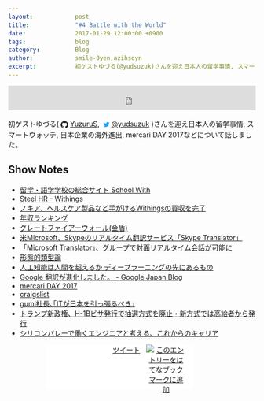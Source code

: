 ```yaml
---
layout:            post
title:             "#4 Battle with the World"
date:              2017-01-29 12:00:00 +0900
tags:              blog
category:          Blog
author:            smile-0yen,azihsoyn
excerpt:           初ゲストゆづる(@yudsuzuk)さんを迎え日本人の留学事情, スマートウォッチ, 日本企業の海外進出, mercari DAY 2017などについて話しました。           
---
```

<iframe width="100%" height="50" scrolling="no" frameborder="no" src="https://w.soundcloud.com/player/?url=https%3A//api.soundcloud.com/tracks/305034390&amp;auto_play=false&amp;hide_related=false&amp;show_comments=true&amp;show_user=true&amp;show_reposts=false&amp;visual=false&amp;show_artwork=false&amp;default_height=75"></iframe>

初ゲストゆづる(
<img title="github" alt="github" src="../assets/GitHub-Mark.png" height="15" width="15" align="absmiddle"/> [YuzuruS](https://github.com/YuzuruS),
<img title="twitter" alt="twitter" src="../assets/Twitter_Logo_Blue.png" height="20" width="20" align="absmiddle"/>[@yudsuzuk](https://twitter.com/yudsuzuk)
)さんを迎え日本人の留学事情, スマートウォッチ, 日本企業の海外進出, mercari DAY 2017などについて話しました。

## Show Notes
- [留学・語学学校の総合サイト School With](https://schoolwith.me/)
- [Steel HR - Withings](https://www.withings.com/jp/ja/products/steel-hr)
- [ノキア、ヘルスケア製品など手がけるWithingsの買収を完了](http://japan.cnet.com/news/business/35083535/)
- [年収ランキング](https://www.paysa.com/salary-rank)
- [グレートファイアーウォール(金盾)](https://ja.wikipedia.org/wiki/%E9%87%91%E7%9B%BE0)
- [米Microsoft、Skypeのリアルタイム翻訳サービス「Skype Translator」](http://news.mynavi.jp/news/2014/12/16/174/)
- [「Microsoft Translator」、グループで対面リアルタイム会話が可能に](http://japan.zdnet.com/article/35093754/)
- [形態的類型論](https://ja.m.wikipedia.org/wiki/%E5%BD%A2%E6%85%8B%E7%9A%84%E9%A1%9E%E5%9E%8B%E8%AB%96)
- [人工知能は人間を超えるか ディープラーニングの先にあるもの](https://www.amazon.co.jp/dp/4040800206)
- [Google 翻訳が進化しました。 -  Google Japan Blog](https://japan.googleblog.com/2016/11/google.html)
- [mercari DAY 2017](http://day.mercari.com/2017/)
- [craigslist](https://tokyo.craigslist.jp/)
- [gumi社長､｢ITが日本を引っ張るべき｣](http://toyokeizai.net/articles/-/56967)
- [トランプ新政権、H-1Bビサ発行で抽選方式を廃止・新方式では高給者から発行](http://business.newsln.jp/news/201701150911210000.html)
- [シリコンバレーで働くエンジニアと考える、これからのキャリア](https://schoo.jp/class/3713)

<center>
<div id="boxArea" style="display:table;padding:0 0 0 2px;"><div style="width:124px;height:22px;float:left;"><iframe src="//www.facebook.com/v2.0/plugins/like.php?href=http%3A%2F%2Frehash.fm%2F4&amp;width&amp;layout=button&amp;action=like&amp;show_faces=false&amp;share=true&amp;height=90&amp;appId=" scrolling="no" frameborder="0" style="border:none; overflow:hidden; height:90px;" allowTransparency="true"></iframe></div><div style="width:80px;height:22px;float:left;"><a href="https://twitter.com/share" class="twitter-share-button" data-via="rehashfm" data-lang="ja" data-hashtags="rehashfm" data-dnt="true">ツイート</a><script>!function(d,s,id){var js,fjs=d.getElementsByTagName(s)[0],p=/^http:/.test(d.location)?'http':'https';if(!d.getElementById(id)){js=d.createElement(s);js.id=id;js.src=p+'://platform.twitter.com/widgets.js';fjs.parentNode.insertBefore(js,fjs);}}(document, 'script', 'twitter-wjs');</script></div><div style="width:82px;height:22px;float:left;"><a href="http://b.hatena.ne.jp/entry/" class="hatena-bookmark-button" data-hatena-bookmark-layout="standard-noballoon" data-hatena-bookmark-lang="ja" title="このエントリーをはてなブックマークに追加"><img src="http://b.st-hatena.com/images/entry-button/button-only@2x.png" alt="このエントリーをはてなブックマークに追加" width="20" height="20" style="border: none;" /></a><script type="text/javascript" src="http://b.st-hatena.com/js/bookmark_button.js" charset="utf-8" async="async"></script></div><div style="width:67px;height:22px;float:left;"><a data-pocket-label="pocket" data-pocket-count="none" class="pocket-btn" data-lang="en"></a></div></div><script type="text/javascript">!function(d,i){if(!d.getElementById(i)){var j=d.createElement("script");j.id=i;j.src="https://widgets.getpocket.com/v1/j/btn.js?v=1";var w=d.getElementById(i);d.body.appendChild(j);}}(document,"pocket-btn-js");</script>
</center>

